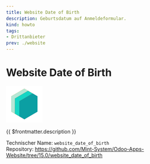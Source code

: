 ```yaml
---
title: Website Date of Birth
description: Geburtsdatum auf Anmeldeformular.
kind: howto
tags:
- Drittanbieter
prev: ./website
---
```

# Website Date of Birth
![icon_oms_box](attachments/icons_odoo_mint_system.png)

{{ $frontmatter.description }}

Technischer Name: `website_date_of_birth`\
Repository: <https://github.com/Mint-System/Odoo-Apps-Website/tree/15.0/website_date_of_birth>
